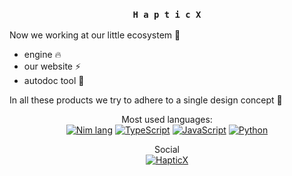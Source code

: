 <div align="center">

### ` H a p t i c X `

</div>

Now we working at our little ecosystem :eyes:
  - engine :fire:
  - our website :zap:
  - autodoc tool :closed_book:

In all these products we try to adhere to a single design concept :ribbon:

<div align="center">

Most used languages:  
[![Nim lang](https://img.shields.io/badge/Nim-A05EE5?style=for-the-badge&logo=nim&logoColor=FAFAFA)](https://nim-lang.org)
[![TypeScript](https://img.shields.io/badge/TypeScript-A05EE5?style=for-the-badge&logo=typescript&logoColor=FAFAFA)](https://www.typescriptlang.org/)
[![JavaScript](https://img.shields.io/badge/JavaScript-A05EE5?style=for-the-badge&logo=javascript&logoColor=FAFAFA)](https://www.javascript.com/)
[![Python](https://img.shields.io/badge/Python-A05EE5?style=for-the-badge&logo=python&logoColor=FAFAFA)](https://www.python.org/)

</div>

<div align="center">

Social  
[![HapticX](https://img.shields.io/badge/HapticX-A05EE5?style=for-the-badge&logo=telegram&logoColor=A05EE5&label=TG&labelColor=FAFAFA)](https://t.me/hapticx)

</div>
